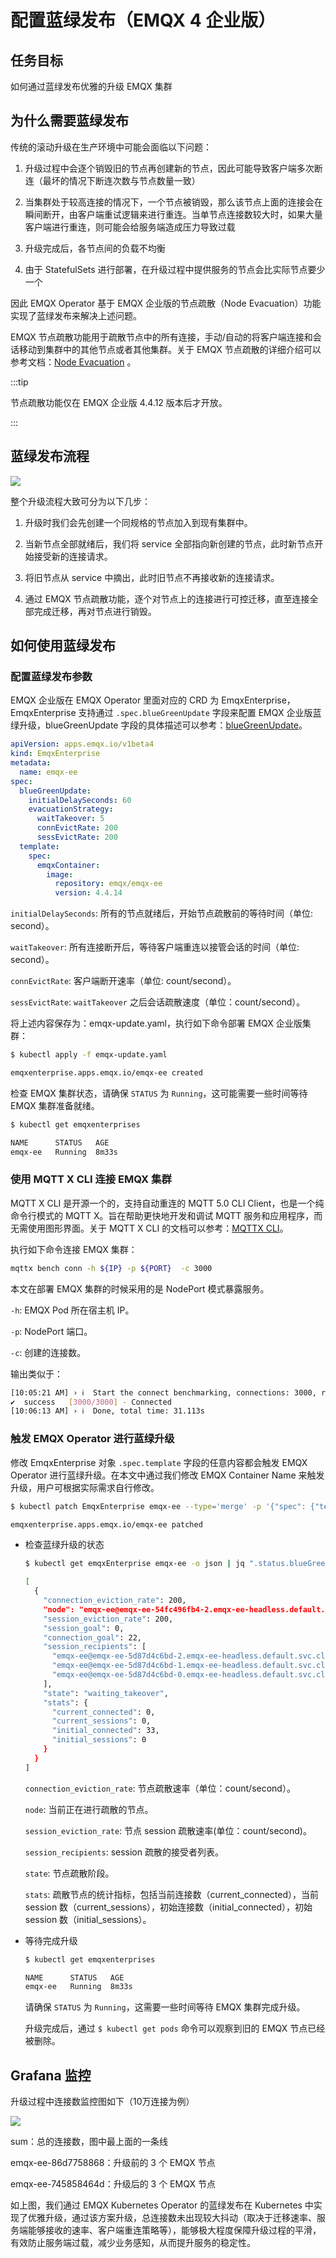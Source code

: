 # 配置蓝绿发布（EMQX 4 企业版）

## 任务目标

如何通过蓝绿发布优雅的升级 EMQX 集群

## 为什么需要蓝绿发布

传统的滚动升级在生产环境中可能会面临以下问题：

1. 升级过程中会逐个销毁旧的节点再创建新的节点，因此可能导致客户端多次断连（最坏的情况下断连次数与节点数量一致）

2. 当集群处于较高连接的情况下，一个节点被销毁，那么该节点上面的连接会在瞬间断开，由客户端重试逻辑来进行重连。当单节点连接数较大时，如果大量客户端进行重连，则可能会给服务端造成压力导致过载

3. 升级完成后，各节点间的负载不均衡

4. 由于 StatefulSets 进行部署，在升级过程中提供服务的节点会比实际节点要少一个


因此 EMQX Operator 基于 EMQX 企业版的节点疏散（Node Evacuation）功能实现了蓝绿发布来解决上述问题。


EMQX 节点疏散功能用于疏散节点中的所有连接，手动/自动的将客户端连接和会话移动到集群中的其他节点或者其他集群。关于 EMQX 节点疏散的详细介绍可以参考文档：[Node Evacuation](https://docs.emqx.com/zh/enterprise/v4.4/advanced/rebalancing.html#%E8%8A%82%E7%82%B9%E7%96%8F%E6%95%A3) 。

:::tip

节点疏散功能仅在 EMQX 企业版 4.4.12 版本后才开放。

:::

## 蓝绿发布流程

![](./assets/configure-emqx-blueGreenUpdate/blue-green.png)

整个升级流程大致可分为以下几步：
1. 升级时我们会先创建一个同规格的节点加入到现有集群中。

2. 当新节点全部就绪后，我们将 service 全部指向新创建的节点，此时新节点开始接受新的连接请求。

3. 将旧节点从 service 中摘出，此时旧节点不再接收新的连接请求。

4. 通过 EMQX 节点疏散功能，逐个对节点上的连接进行可控迁移，直至连接全部完成迁移，再对节点进行销毁。



## 如何使用蓝绿发布

### 配置蓝绿发布参数

EMQX 企业版在 EMQX Operator 里面对应的 CRD 为 EmqxEnterprise，EmqxEnterprise 支持通过 `.spec.blueGreenUpdate` 字段来配置 EMQX 企业版蓝绿升级，blueGreenUpdate 字段的具体描述可以参考：[blueGreenUpdate](https://github.com/emqx/emqx-operator/blob/main-2.1/docs/en_US/reference/v1beta4-reference.md#evacuationstrategy)。

```yaml
apiVersion: apps.emqx.io/v1beta4
kind: EmqxEnterprise
metadata:
  name: emqx-ee
spec:
  blueGreenUpdate:
    initialDelaySeconds: 60
    evacuationStrategy:
      waitTakeover: 5
      connEvictRate: 200
      sessEvictRate: 200
  template:
    spec:
      emqxContainer:
        image:
          repository: emqx/emqx-ee
          version: 4.4.14
```

`initialDelaySeconds`: 所有的节点就绪后，开始节点疏散前的等待时间（单位: second）。

`waitTakeover`: 所有连接断开后，等待客户端重连以接管会话的时间（单位: second）。

`connEvictRate`: 客户端断开速率（单位: count/second）。

`sessEvictRate`: `waitTakeover` 之后会话疏散速度（单位：count/second）。

将上述内容保存为：emqx-update.yaml，执行如下命令部署 EMQX 企业版集群：

```bash
$ kubectl apply -f emqx-update.yaml

emqxenterprise.apps.emqx.io/emqx-ee created
```

检查 EMQX 集群状态，请确保 `STATUS` 为 `Running`，这可能需要一些时间等待 EMQX 集群准备就绪。

   ```bash
$ kubectl get emqxenterprises

NAME      STATUS   AGE
emqx-ee   Running  8m33s
   ```

### 使用 MQTT X CLI 连接 EMQX 集群

MQTT X CLI 是开源一个的，支持自动重连的 MQTT 5.0 CLI Client，也是一个纯命令行模式的 MQTT X。旨在帮助更快地开发和调试 MQTT 服务和应用程序，而无需使用图形界面。关于 MQTT X CLI 的文档可以参考：[MQTTX CLI](https://mqttx.app/docs/cli)。

执行如下命令连接 EMQX 集群：

```bash
mqttx bench conn -h ${IP} -p ${PORT}  -c 3000
```

本文在部署 EMQX 集群的时候采用的是 NodePort 模式暴露服务。

`-h`: EMQX Pod 所在宿主机 IP。

`-p`: NodePort 端口。

`-c`: 创建的连接数。

输出类似于：

```bash
[10:05:21 AM] › ℹ  Start the connect benchmarking, connections: 3000, req interval: 10ms
✔  success   [3000/3000] - Connected
[10:06:13 AM] › ℹ  Done, total time: 31.113s
```

### 触发 EMQX Operator 进行蓝绿升级

修改 EmqxEnterprise 对象 `.spec.template` 字段的任意内容都会触发 EMQX Operator 进行蓝绿升级。在本文中通过我们修改 EMQX Container Name 来触发升级，用户可根据实际需求自行修改。

```bash
$ kubectl patch EmqxEnterprise emqx-ee --type='merge' -p '{"spec": {"template": {"spec": {"emqxContainer": {"emqxConfig": {"image": {"version": "4.4.15"}}}}}}}'

emqxenterprise.apps.emqx.io/emqx-ee patched
```

- 检查蓝绿升级的状态

  ```bash
  $ kubectl get emqxEnterprise emqx-ee -o json | jq ".status.blueGreenUpdateStatus.evacuationsStatus"

  [
    {
      "connection_eviction_rate": 200,
      "node": "emqx-ee@emqx-ee-54fc496fb4-2.emqx-ee-headless.default.svc.cluster.local",
      "session_eviction_rate": 200,
      "session_goal": 0,
      "connection_goal": 22,
      "session_recipients": [
        "emqx-ee@emqx-ee-5d87d4c6bd-2.emqx-ee-headless.default.svc.cluster.local",
        "emqx-ee@emqx-ee-5d87d4c6bd-1.emqx-ee-headless.default.svc.cluster.local",
        "emqx-ee@emqx-ee-5d87d4c6bd-0.emqx-ee-headless.default.svc.cluster.local"
      ],
      "state": "waiting_takeover",
      "stats": {
        "current_connected": 0,
        "current_sessions": 0,
        "initial_connected": 33,
        "initial_sessions": 0
      }
    }
  ]
  ```

  `connection_eviction_rate`: 节点疏散速率（单位：count/second）。

  `node`: 当前正在进行疏散的节点。

  `session_eviction_rate`: 节点 session 疏散速率(单位：count/second)。

  `session_recipients`: session 疏散的接受者列表。

  `state`: 节点疏散阶段。

  `stats`: 疏散节点的统计指标，包括当前连接数（current_connected），当前 session 数（current_sessions），初始连接数（initial_connected），初始 session 数（initial_sessions）。

- 等待完成升级

  ```bash
  $ kubectl get emqxenterprises

  NAME      STATUS   AGE
  emqx-ee   Running  8m33s
  ```

  请确保 `STATUS` 为 `Running`，这需要一些时间等待 EMQX 集群完成升级。
  
  升级完成后，通过 `$ kubectl get pods` 命令可以观察到旧的 EMQX 节点已经被删除。

## Grafana 监控

升级过程中连接数监控图如下（10万连接为例）

![](./assets/configure-emqx-blueGreenUpdate/grafana.png)


sum：总的连接数，图中最上面的一条线

emqx-ee-86d7758868：升级前的 3 个 EMQX 节点

emqx-ee-745858464d：升级后的 3 个 EMQX 节点

如上图，我们通过 EMQX Kubernetes Operator 的蓝绿发布在 Kubernetes 中实现了优雅升级，通过该方案升级，总连接数未出现较大抖动（取决于迁移速率、服务端能够接收的速率、客户端重连策略等），能够极大程度保障升级过程的平滑，有效防止服务端过载，减少业务感知，从而提升服务的稳定性。

